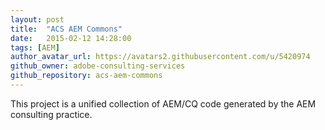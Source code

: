 ```yaml
---
layout: post
title:  "ACS AEM Commons"
date:   2015-02-12 14:28:00
tags: [AEM]
author_avatar_url: https://avatars2.githubusercontent.com/u/5420974
github_owner: adobe-consulting-services
github_repository: acs-aem-commons
---
```


This project is a unified collection of AEM/CQ code generated by the AEM consulting practice.